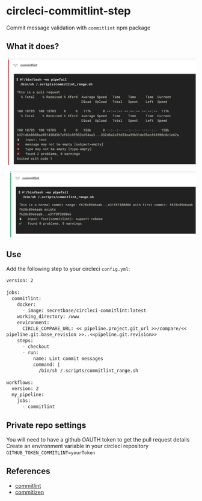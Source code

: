 # circleci-commitlint-step

Commit message validation with `commitlint` npm package

## What it does?

![alt text](https://github.com/SecretBase/circleci-commitlint-step/blob/master/.github/circle_fail.png)

![alt text](https://github.com/SecretBase/circleci-commitlint-step/blob/master/.github/circle_success.png)

## Use

Add the following step to your circleci `config.yml`:

```
version: 2

jobs:
  commitlint:
    docker:
      - image: secretbase/circleci-commitlint:latest
    working_directory: /www
    environment:
      CIRCLE_COMPARE_URL: << pipeline.project.git_url >>/compare/<< pipeline.git.base_revision >>..<<pipeline.git.revision>>
    steps:
      - checkout
      - run:
          name: Lint commit messages
          command: |
            /bin/sh /.scripts/commitlint_range.sh

workflows:
  version: 2
  my_pipeline:
    jobs:
      - commitlint
```

## Private repo settings

You will need to have a github OAUTH token to get the pull request details
Create an environment variable in your circleci repository
`GITHUB_TOKEN_COMMITLINT=yourToken`

## References

- [commitlint](https://github.com/marionebl/commitlint)
- [commitizen](https://github.com/commitizen/cz-cli)
